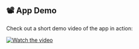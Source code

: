 ## 📽️ App Demo

Check out a short demo video of the app in action:

[![Watch the video](https://img.youtube.com/vi/HtAF_VBrATY/0.jpg)](https://youtube.com/shorts/HtAF_VBrATY)
